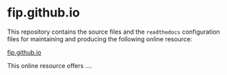 # fip.github.io

This repository contains the source files and the `readthedocs` configuration files for maintaining and producing the following online resource:

[fip.github.io](https://gofair-foundation.github.io/fip/ )

This online resource offers ....
